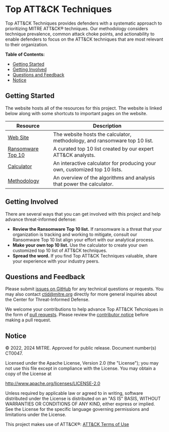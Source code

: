 # Top ATT&CK Techniques

Top ATT&CK Techniques provides defenders with a systematic approach to prioritizing
MITRE ATT&CK® techniques. Our methodology considers technique prevalence, common
attack choke points, and actionability to enable defenders to focus on the ATT&CK
techniques that are most relevant to their organization.

**Table of Contents:**

- [Getting Started](#getting-started)
- [Getting Involved](#getting-involved)
- [Questions and Feedback](#questions-and-feedback)
- [Notice](#notice)

## Getting Started

The website hosts all of the resources for this project. The website is linked below
along with some shortcuts to important pages on the website.

| Resource                                                                             | Description                                                                |
| ------------------------------------------------------------------------------------ | -------------------------------------------------------------------------- |
| [Web Site](https://top-attack-techniques.mitre-engenuity.org/)                       | The website hosts the calculator, methodology, and ransomware top 10 list. |
| [Ransomware Top 10](https://top-attack-techniques.mitre-engenuity.org/#top-10-lists) | A curated top 10 list created by our expert ATT&CK analysts.               |
| [Calculator](https://top-attack-techniques.mitre-engenuity.org/#calculator)          | An interactive calculator for producing your own, customized top 10 lists. |
| [Methodology](https://top-attack-techniques.mitre-engenuity.org/#methodology)        | An overview of the algorithms and analysis that power the calculator.      |

## Getting Involved

There are several ways that you can get involved with this project and help
advance threat-informed defense:

- **Review the Ransomware Top 10 list.**
  If ransomware is a threat that your organization is tracking and working to mitigate, consult our Ransomware Top 10 list align your effort with our analytical process.
- **Make your own top 10 list.** Use the calculator to create your own customized top 10
  list of ATT&CK techniques.
- **Spread the word.** If you find Top ATT&CK Techniques valuable, share your experience
  with your industry peers.

## Questions and Feedback

Please submit [issues on
GitHub](https://github.com/center-for-threat-informed-defense/top-attack-techniques/issues)
for any technical questions or requests. You may also contact
[ctid@mitre.org](mailto:ctid@mitre.org?subject=Question%20about%20top-attack-techniques)
directly for more general inquiries about the Center for Threat-Informed Defense.

We welcome your contributions to help advance Top ATT&CK Tehcniques in the form
of [pull
requests](https://github.com/center-for-threat-informed-defense/top-attack-techniques/pulls).
Please review the [contributor
notice](https://github.com/center-for-threat-informed-defense/top-attack-techniques/blob/main/CONTRIBUTING.md)
before making a pull request.

## Notice

© 2022, 2024 MITRE. Approved for public release. Document number(s) CT0047.

Licensed under the Apache License, Version 2.0 (the "License"); you may not use this
file except in compliance with the License. You may obtain a copy of the License at

http://www.apache.org/licenses/LICENSE-2.0

Unless required by applicable law or agreed to in writing, software distributed under
the License is distributed on an "AS IS" BASIS, WITHOUT WARRANTIES OR CONDITIONS OF ANY
KIND, either express or implied. See the License for the specific language governing
permissions and limitations under the License.

This project makes use of ATT&CK®: [ATT&CK Terms of
Use](https://attack.mitre.org/resources/terms-of-use/)
